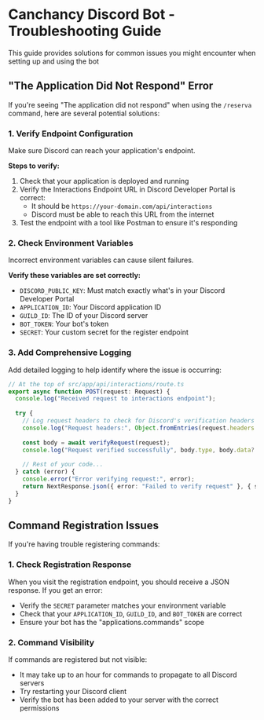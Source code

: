 # Canchancy Discord Bot - Troubleshooting Guide

This guide provides solutions for common issues you might encounter when setting up and using the bot

## "The Application Did Not Respond" Error

If you're seeing "The application did not respond" when using the `/reserva` command, here are several potential solutions:

### 1. Verify Endpoint Configuration

Make sure Discord can reach your application's endpoint.

**Steps to verify:**
1. Check that your application is deployed and running
2. Verify the Interactions Endpoint URL in Discord Developer Portal is correct:
   - It should be `https://your-domain.com/api/interactions`
   - Discord must be able to reach this URL from the internet
3. Test the endpoint with a tool like Postman to ensure it's responding

### 2. Check Environment Variables

Incorrect environment variables can cause silent failures.

**Verify these variables are set correctly:**
- `DISCORD_PUBLIC_KEY`: Must match exactly what's in your Discord Developer Portal
- `APPLICATION_ID`: Your Discord application ID
- `GUILD_ID`: The ID of your Discord server
- `BOT_TOKEN`: Your bot's token
- `SECRET`: Your custom secret for the register endpoint

### 3. Add Comprehensive Logging

Add detailed logging to help identify where the issue is occurring:

```typescript
// At the top of src/app/api/interactions/route.ts
export async function POST(request: Request) {
  console.log("Received request to interactions endpoint");
  
  try {
    // Log request headers to check for Discord's verification headers
    console.log("Request headers:", Object.fromEntries(request.headers.entries()));
    
    const body = await verifyRequest(request);
    console.log("Request verified successfully", body.type, body.data?.name);
    
    // Rest of your code...
  } catch (error) {
    console.error("Error verifying request:", error);
    return NextResponse.json({ error: "Failed to verify request" }, { status: 401 });
  }
}
```

## Command Registration Issues

If you're having trouble registering commands:

### 1. Check Registration Response

When you visit the registration endpoint, you should receive a JSON response. If you get an error:

- Verify the `SECRET` parameter matches your environment variable
- Check that your `APPLICATION_ID`, `GUILD_ID`, and `BOT_TOKEN` are correct
- Ensure your bot has the "applications.commands" scope

### 2. Command Visibility

If commands are registered but not visible:

- It may take up to an hour for commands to propagate to all Discord servers
- Try restarting your Discord client
- Verify the bot has been added to your server with the correct permissions
